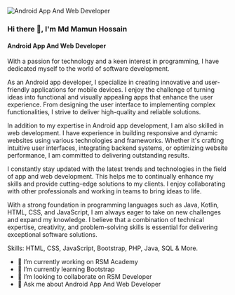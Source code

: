 ![Android App And Web Developer](https://scontent.fdac157-1.fna.fbcdn.net/v/t39.30808-6/352378148_3100759520220849_492921210729573488_n.jpg?stp=dst-jpg_p180x540&_nc_cat=106&cb=99be929b-59f725be&ccb=1-7&_nc_sid=19026a&_nc_ohc=zfhcfCJlaNQAX-LTJoM&_nc_ht=scontent.fdac157-1.fna&oh=00_AfDcHlq6bFKTIxZk35dLoi-sCAuv76ZVMyowgZtYuDpKNw&oe=64ABBB4E)

### Hi there 👋, I'm Md Mamun Hossain
#### Android App And Web Developer

With a passion for technology and a keen interest in programming, I have dedicated myself to the world of software development.

As an Android app developer, I specialize in creating innovative and user-friendly applications for mobile devices. I enjoy the challenge of turning ideas into functional and visually appealing apps that enhance the user experience. From designing the user interface to implementing complex functionalities, I strive to deliver high-quality and reliable solutions.

In addition to my expertise in Android app development, I am also skilled in web development. I have experience in building responsive and dynamic websites using various technologies and frameworks. Whether it's crafting intuitive user interfaces, integrating backend systems, or optimizing website performance, I am committed to delivering outstanding results.

I constantly stay updated with the latest trends and technologies in the field of app and web development. This helps me to continually enhance my skills and provide cutting-edge solutions to my clients. I enjoy collaborating with other professionals and working in teams to bring ideas to life.

With a strong foundation in programming languages such as Java, Kotlin, HTML, CSS, and JavaScript, I am always eager to take on new challenges and expand my knowledge. I believe that a combination of technical expertise, creativity, and problem-solving skills is essential for delivering exceptional software solutions.

Skills: HTML, CSS, JavaScript, Bootstrap, PHP, Java, SQL & More.

- 🔭 I’m currently working on RSM Academy 
- 🌱 I’m currently learning Bootstrap 
- 👯 I’m looking to collaborate on RSM Developer 
- 💬 Ask me about Android App And Web Developer 
